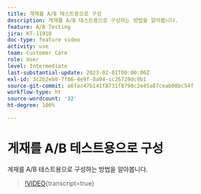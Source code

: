```yaml
---
title: 게재를 A/B 테스트용으로 구성
description: 게재를 A/B 테스트용으로 구성하는 방법을 알아봅니다.
feature: A/B Testing
jira: KT-11910
doc-type: feature video
activity: use
team: Customer Care
role: User
level: Intermediate
last-substantial-update: 2023-02-01T00:00:00Z
exl-id: 3c2b2eb0-7f06-4e9f-8a94-cc26729dc9b1
source-git-commit: a6fac47b141f8731f8798c2e45a87ceab08bc54f
workflow-type: ht
source-wordcount: '32'
ht-degree: 100%

---
```


# 게재를 A/B 테스트용으로 구성

게재를 A/B 테스트용으로 구성하는 방법을 알아봅니다.

>[!VIDEO](https://video.tv.adobe.com/v/3420570?quality=12&learn=on&captions=kor){transcript=true}
